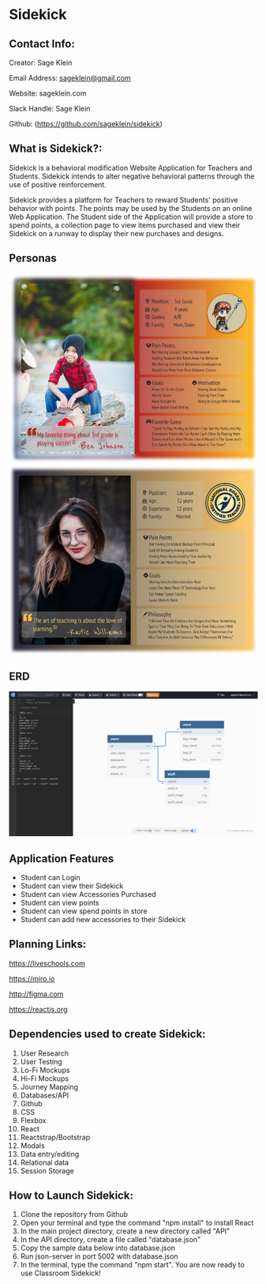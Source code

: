 # Sidekick

## Contact Info:
Creator: Sage Klein

Email Address: sageklein@gmail.com

Website: sageklein.com

Slack Handle: Sage Klein

Github: (https://github.com/sageklein/sidekick)



## What is Sidekick?: 


Sidekick is a behavioral modification Website Application for Teachers and Students. Sidekick intends to alter negative behavioral patterns through the use of positive reinforcement.

Sidekick provides a platform for Teachers to reward Students' positive behavior with points. The points may be used by the Students on an online Web Application. The Student side of the Application will provide a store to spend points, a collection page to view items purchased and view their Sidekick on a runway to display their new purchases and designs. 

## Personas
<img src="RM-images/kid.png" alt="Child Persona">
<img src="RM-images/teacher.png" alt="Teacher Persona">

## ERD
<img src="RM-images/erd.png" alt="ERD">

## Application Features
- Student can Login
- Student can view their Sidekick
- Student can view Accessories Purchased
- Student can view points
- Student can view spend points in store
- Student can add new accessories to their Sidekick 


## Planning Links:

https://liveschools.com

https://miro.io

http://figma.com

https://reactjs.org


## Dependencies used to create Sidekick:

1. User Research
1. User Testing
1. Lo-Fi Mockups
1. Hi-Fi Mockups
1. Journey Mapping
2. Databases/API
3. Github
4. CSS
5. Flexbox
6. React
7. Reactstrap/Bootstrap
8. Modals
9. Data entry/editing
10. Relational data
11. Session Storage

## How to Launch Sidekick:

1. Clone the repository from Github
2. Open your terminal and type the command "npm install" to install React
3. In the main project directory, create a new directory called "API"
4. In the API directory, create a file called "database.json"
5. Copy the sample data below into database.json
6. Run json-server in port 5002 with database.json
7. In the terminal, type the command "npm start". You are now ready to use Classroom Sidekick!
